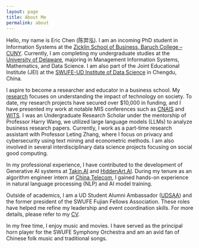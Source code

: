 ```yaml
---
layout: page
title: About Me
permalink: about
---
```


Hello, my name is Eric Chen (陈羿泓). I am an incoming PhD student in Information Systems at the [Zicklin School of Business, Baruch College – CUNY](https://zicklin.baruch.cuny.edu). Currently, I am completing my undergraduate studies at the [University of Delaware](https://lerner.udel.edu), majoring in Management Information Systems, Mathematics, and Data Science. I am also part of the Joint Educational Institute (JEI) at the [SWUFE-UD Institute of Data Science](https://dids.swufe.edu.cn) in Chengdu, China.

I aspire to become a researcher and educator in a business school. My [research](/research.md) focuses on understanding the impact of technology on society. To date, my research projects have secured over $10,000 in funding, and I have presented my work at notable MIS conferences such as [CNAIS](https://cnais.sem.tsinghua.edu.cn/index.htm) and [WITS](https://witsconf.org). I was an Undergraduate Research Scholar under the mentorship of Professor Harry Wang, we utilized large language models (LLMs) to analyze business research papers. Currently, I work as a part-time research assistant with Professor Leting Zhang, where I focus on privacy and cybersecurity using text mining and econometric methods. I am also involved in several interdisciplinary data science projects focusing on social good computing.

In my professional experience, I have contributed to the development of Generative AI systems at [Takin.AI](https://takin.ai) and [HiddenArt.AI](https://hiddenart.ai). During my tenure as an algorithm engineer intern at [China Telecom](http://www.ffcs.cn), I gained hands-on experience in natural language processing (NLP) and AI model training.

Outside of academics, I am a UD Student Alumni Ambassador ([UDSAA](https://www.udel.edu/alumni-friends/connect/students/student-alumni-ambassadors/)) and the former president of the SWUFE Fujian Fellows Association. These roles have helped me refine my leadership and event coordination skills. For more details, please refer to my [CV](/cv.md).

In my free time, I enjoy music and movies. I have served as the principal horn player for the SWUFE Symphony Orchestra and am an avid fan of Chinese folk music and traditional songs.
